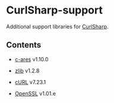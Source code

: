 CurlSharp-support
=================

Additional support libraries for [CurlSharp].

Contents
---------------
* [c-ares] v1.10.0
* [zlib] v1.2.8
* [cURL] v7.23.1
* [OpenSSL] v1.01.e

  [c-ares]: http://c-ares.haxx.se/
  [zlib]: http://zlib.net/
  [curl]: http://curl.haxx.se/
  [openssl]: http://openssl.org/
  [curlsharp]: https://github.com/masroore/CurlSharp